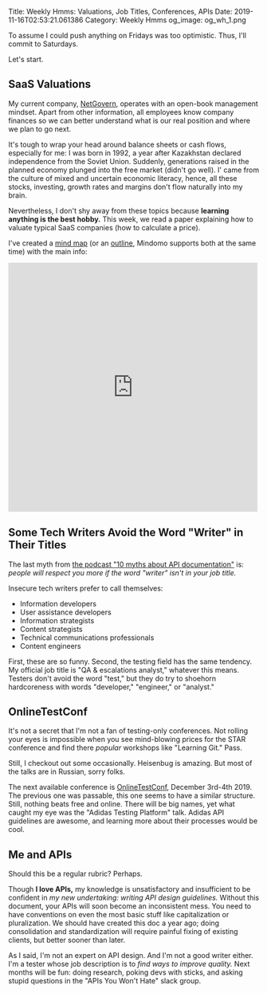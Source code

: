 Title: Weekly Hmms: Valuations, Job Titles, Conferences, APIs
Date: 2019-11-16T02:53:21.061386
Category: Weekly Hmms
og_image: og_wh_1.png

To assume I could push anything on Fridays was too optimistic. Thus, I'll commit to Saturdays. 

Let's start.

## SaaS Valuations

My current company, [NetGovern](https://www.netgovern.com/), operates with an open-book management mindset. Apart from other information, all employees know company finances so we can better understand what is our real position and where we plan to go next. 

It's tough to wrap your head around balance sheets or cash flows, especially for me: I was born in 1992, a year after Kazakhstan declared independence from the Soviet Union. Suddenly, generations raised in the planned economy plunged into the free market (didn't go well). I' came from the culture of mixed and uncertain economic literacy, hence, all these stocks, investing, growth rates and margins don't flow naturally into my brain. 

Nevertheless, I don't shy away from these topics because **learning anything is the best hobby.** This week, we read a paper explaining how to valuate typical SaaS companies (how to calculate a price).

I've created a [mind map](https://www.mindomo.com/mindmap/saas-company-valuation-59d6caef92ab298681a766bc9aa5f367) (or an [outline](https://www.mindomo.com/outline/saas-company-valuation-59d6caef92ab298681a766bc9aa5f367), Mindomo supports both at the same time) with the main info:

<iframe width="500" height="500" src="https://www.mindomo.com/outline/saas-company-valuation-59d6caef92ab298681a766bc9aa5f367" frameborder="0" allowfullscreen>Your browser does not support frames. <a href="https://www.mindomo.com/outline/saas-company-valuation-59d6caef92ab298681a766bc9aa5f367" target="_blank">View</a> this map on its original site. It was created using <a href="https://www.mindomo.com" target="_blank">Mindomo</a>.</iframe>


## Some Tech Writers Avoid the Word "Writer" in Their Titles

The last myth from [the podcast "10 myths about API documentation"](https://idratherbewriting.com/blog/ten-myths-about-api-documentation/) is: _people will respect you more if the word "writer" isn't in your job title._

Insecure tech writers prefer to call themselves:

* Information developers
* User assistance developers
* Information strategists
* Content strategists
* Technical communications professionals
* Content engineers

First, these are so funny. Second, the testing field has the same tendency. My official job title is "QA & escalations analyst," whatever this means. Testers don't avoid the word "test," but they do try to shoehorn hardcoreness with words "developer," "engineer," or "analyst."


## OnlineTestConf

It's not a secret that I'm not a fan of testing-only conferences. Not rolling your eyes is impossible when you see mind-blowing prices for the STAR conference and find there _popular_ workshops like "Learning Git." Pass.

Still, I checkout out some occasionally. Heisenbug is amazing. But most of the talks are in Russian, sorry folks. 

The next available conference is [OnlineTestConf](https://www.onlinetestconf.com/), December 3rd-4th 2019. The previous one was passable, this one seems to have a similar structure. Still, nothing beats free and online. There will be big names, yet what caught my eye was the "Adidas Testing Platform" talk. Adidas API guidelines are awesome, and learning more about their processes would be cool.


## Me and APIs

Should this be a regular rubric? Perhaps.

Though **I love APIs,** my knowledge is unsatisfactory and insufficient to be confident in _my new undertaking: writing API design guidelines._ Without this document, your APIs will soon become an inconsistent mess. You need to have conventions on even the most basic stuff like capitalization or pluralization. We should have created this doc a year ago; doing consolidation and standardization will require painful fixing of existing clients, but better sooner than later. 

As I said, I'm not an expert on API design. And I'm not a good writer either. I'm a tester whose job description is to _find ways to improve quality._ Next months will be fun: doing research, poking devs with sticks, and asking stupid questions in the "APIs You Won't Hate" slack group.

